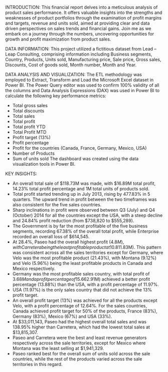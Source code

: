 INTRODUCTION:
This financial report delves into a meticulous analysis of product sales performance. It offers valuable insights into the strengths and weaknesses of product portfolios through the examination of profit margins and targets, revenue and units sold, aimed at providing clear and data driven perspectives on sales trends and financial gains. Join me as we embark on a journey through the numbers, uncovering opportunities for growth and profit maximization from product sales.

DATA INFORMATION:
This project utilized a fictitious dataset from Lead – Leap Consulting, comprising information including Business segments, Country, Products, Units sold, Manufacturing price, Sale price, Gross sales, Discounts, Cost of goods sold, Month number, Month and Year.

DATA ANALYSIS AND VISUALIZATION:
The ETL methodology was employed to Extract, Transform and Load the Microsoft Excel dataset in Power BI. The Power Query editor was used to confirm 100% validity of all the columns and Data Analysis Expressions (DAX) was used in Power BI to calculate the following key performance metrics:
-	Total gross sales
-	Total discounts
-	Total sales
-	Total profit
-	Total profit YTD
-	Total Profit MTD
-	Profit target (13%)
-	Profit percentage
-	Profit for the countries (Canada, France, Germany, Mexico, USA)
-	Number of Products
-	Sum of units sold
The dashboard was created using the data visualization tools in Power BI.

KEY INSIGHTS:
-	An overall total sale of $118.73M was made, with $16.89M total profit, 14.23% total profit percentage and 1M total units of products sold.
-	Total profit started trending up in July 2013, rising by 477.83% in 5 quarters. The upward trend in profit between the two timeframes was also consistent for the five sales countries.
-	Sharp inclinations in profit were observed between Q3 (July) and Q4 (October) 2014 for all the countries except the USA, with a steep decline and 24.84% profit reduction (from $738,820 to $555,289).
-	The Government is by far the most profitable of the five business segments, recording 67.38% of the overall total profit, while Enterprise recorded an overall loss of $614,545.
-	At 28.4%, Paseo had the overall highest profit ($4.8M), with Carretera being the least profitable product at 10.81% ($1.83M). This pattern was consistent across all the sales territories except for Germany, where Velo was the most profitable product (21.43%), with Montana (9.12%) and Velo (5.96%) being the least profitable products in Canada and Mexico respectively. 
-	Germany was the most profitable sales country, with total profit of $3.68M and a profit percentage of 15.66%. Mexico, despite having the least total profit ($2.91M) achieved a better profit percentage (13.88%) than the USA, with a profit percentage of 11.97%. 
-	USA (11.97%) is the only sales country that did not achieve the 13% profit target.
-	An overall profit target (13%) was achieved for all the products except Velo, with a profit percentage of 12.64%. For the sales countries, Canada achieved profit target for 50% of the products, France (83%), Germany (83%), Mexico (67%) and USA (33%).
-	At $33,011,143, Paseo had the highest overall total sales and was 138.95% higher than Carretera, which had the lowest total sales at $13,815,307.
-	Paseo and Carretera were the best and least revenue generators respectively across the sale territories, except for Mexico where Montana was the least selling at $1,941,329.
-	Paseo ranked best for the overall sum of units sold across the sale countries, while the rest of the products varied across the sale territories in this regard.
 



